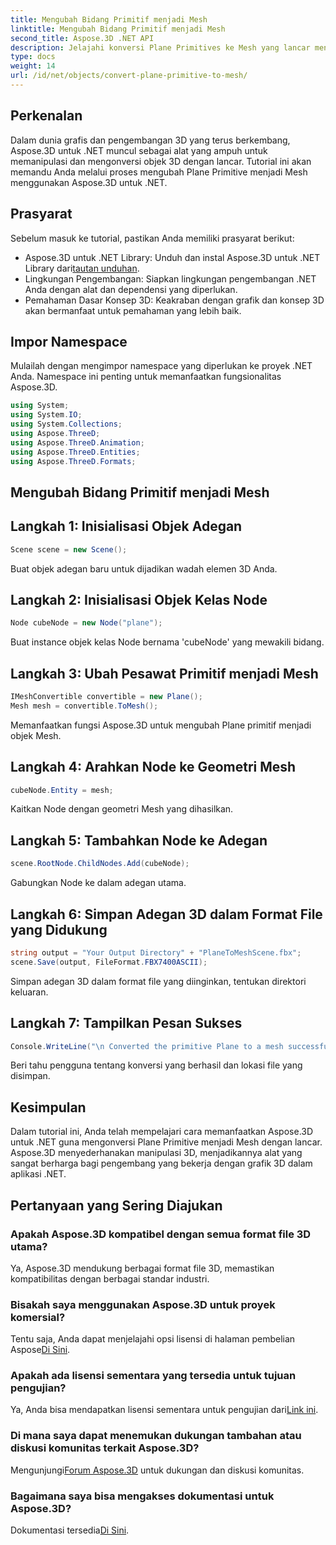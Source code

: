 ```yaml
---
title: Mengubah Bidang Primitif menjadi Mesh
linktitle: Mengubah Bidang Primitif menjadi Mesh
second_title: Aspose.3D .NET API
description: Jelajahi konversi Plane Primitives ke Mesh yang lancar menggunakan Aspose.3D untuk .NET. Tingkatkan pengembangan grafis 3D Anda dengan mudah!
type: docs
weight: 14
url: /id/net/objects/convert-plane-primitive-to-mesh/
---
```

## Perkenalan
Dalam dunia grafis dan pengembangan 3D yang terus berkembang, Aspose.3D untuk .NET muncul sebagai alat yang ampuh untuk memanipulasi dan mengonversi objek 3D dengan lancar. Tutorial ini akan memandu Anda melalui proses mengubah Plane Primitive menjadi Mesh menggunakan Aspose.3D untuk .NET.
## Prasyarat
Sebelum masuk ke tutorial, pastikan Anda memiliki prasyarat berikut:
-  Aspose.3D untuk .NET Library: Unduh dan instal Aspose.3D untuk .NET Library dari[tautan unduhan](https://releases.aspose.com/3d/net/).
- Lingkungan Pengembangan: Siapkan lingkungan pengembangan .NET Anda dengan alat dan dependensi yang diperlukan.
- Pemahaman Dasar Konsep 3D: Keakraban dengan grafik dan konsep 3D akan bermanfaat untuk pemahaman yang lebih baik.
## Impor Namespace
Mulailah dengan mengimpor namespace yang diperlukan ke proyek .NET Anda. Namespace ini penting untuk memanfaatkan fungsionalitas Aspose.3D.
```csharp
using System;
using System.IO;
using System.Collections;
using Aspose.ThreeD;
using Aspose.ThreeD.Animation;
using Aspose.ThreeD.Entities;
using Aspose.ThreeD.Formats;
```
## Mengubah Bidang Primitif menjadi Mesh

## Langkah 1: Inisialisasi Objek Adegan
```csharp
Scene scene = new Scene();
```
Buat objek adegan baru untuk dijadikan wadah elemen 3D Anda.
## Langkah 2: Inisialisasi Objek Kelas Node
```csharp
Node cubeNode = new Node("plane");
```
Buat instance objek kelas Node bernama 'cubeNode' yang mewakili bidang.
## Langkah 3: Ubah Pesawat Primitif menjadi Mesh
```csharp
IMeshConvertible convertible = new Plane();
Mesh mesh = convertible.ToMesh();
```
Memanfaatkan fungsi Aspose.3D untuk mengubah Plane primitif menjadi objek Mesh.
## Langkah 4: Arahkan Node ke Geometri Mesh
```csharp
cubeNode.Entity = mesh;
```
Kaitkan Node dengan geometri Mesh yang dihasilkan.
## Langkah 5: Tambahkan Node ke Adegan
```csharp
scene.RootNode.ChildNodes.Add(cubeNode);
```
Gabungkan Node ke dalam adegan utama.
## Langkah 6: Simpan Adegan 3D dalam Format File yang Didukung
```csharp
string output = "Your Output Directory" + "PlaneToMeshScene.fbx";
scene.Save(output, FileFormat.FBX7400ASCII);
```
Simpan adegan 3D dalam format file yang diinginkan, tentukan direktori keluaran.
## Langkah 7: Tampilkan Pesan Sukses
```csharp
Console.WriteLine("\n Converted the primitive Plane to a mesh successfully.\nFile saved at " + output);
```
Beri tahu pengguna tentang konversi yang berhasil dan lokasi file yang disimpan.
## Kesimpulan
Dalam tutorial ini, Anda telah mempelajari cara memanfaatkan Aspose.3D untuk .NET guna mengonversi Plane Primitive menjadi Mesh dengan lancar. Aspose.3D menyederhanakan manipulasi 3D, menjadikannya alat yang sangat berharga bagi pengembang yang bekerja dengan grafik 3D dalam aplikasi .NET.
## Pertanyaan yang Sering Diajukan
### Apakah Aspose.3D kompatibel dengan semua format file 3D utama?
Ya, Aspose.3D mendukung berbagai format file 3D, memastikan kompatibilitas dengan berbagai standar industri.
### Bisakah saya menggunakan Aspose.3D untuk proyek komersial?
 Tentu saja, Anda dapat menjelajahi opsi lisensi di halaman pembelian Aspose[Di Sini](https://purchase.aspose.com/buy).
### Apakah ada lisensi sementara yang tersedia untuk tujuan pengujian?
 Ya, Anda bisa mendapatkan lisensi sementara untuk pengujian dari[Link ini](https://purchase.aspose.com/temporary-license/).
### Di mana saya dapat menemukan dukungan tambahan atau diskusi komunitas terkait Aspose.3D?
 Mengunjungi[Forum Aspose.3D](https://forum.aspose.com/c/3d/18) untuk dukungan dan diskusi komunitas.
### Bagaimana saya bisa mengakses dokumentasi untuk Aspose.3D?
 Dokumentasi tersedia[Di Sini](https://reference.aspose.com/3d/net/).